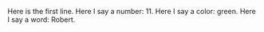 Here is the first line.
Here I say a number: 11.
Here I say a color: green. 
Here I say a word: Robert.
